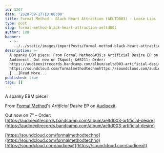 ```yaml
---
id: 1267
date: '2020-09-17T10:00:00'
title: Formal Method - Black Heart Attraction (AELTD003) - Loose Lips
type: post
slug: formal-method-black-heart-attraction-aeltd003
author: 100
banner:
  - >-
    ../../static/images/importPosts/formal-method-black-heart-attraction-aeltd003/image1267.jpeg
description: >-
  A spanky EBM piece! From Formal Method&#39;s Artificial Desire EP on
  Audioexit. Out now on 7&quot; &#8211; Order:
  https://audioexitrecords.bandcamp.com/album/aeltd003-artificial-desire
  https://soundcloud.com/formalmethodtechnohttps://soundcloud.com/audioexit
  [...]Read More...
published: true
tags: []
---
```

A spanky EBM piece!

From [Formal Method](https://formalmethodtechno.bandcamp.com/)'s _Artificial Desire_ EP on [Audioexit](http://www.audioexit.com/).

Out now on 7" – Order: [https://audioexitrecords.bandcamp.com/album/aeltd003-artificial-desire](https://audioexitrecords.bandcamp.com/album/aeltd003-artificial-desire)

[https://soundcloud.com/formalmethodtechno](https://soundcloud.com/formalmethodtechno)  
[https://soundcloud.com/audioexit](https://soundcloud.com/audioexit)